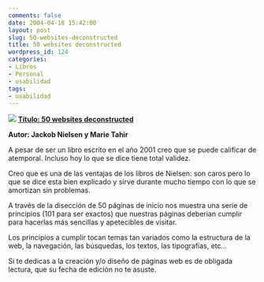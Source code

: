 ```yaml
---
comments: false
date: 2004-04-18 15:42:00
layout: post
slug: 50-websites-deconstructed
title: 50 websites deconstructed
wordpress_id: 124
categories:
- Libros
- Personal
- usabilidad
tags:
- usabilidad
---
```


[![](http://jorgegorka.files.wordpress.com/50_websites.jpg)](http://www.amazon.com/Homepage-Usability-50-Websites-Deconstructed/dp/073571102X/sr=1-1/qid=1163860741/ref=sr_1_1/102-4838740-6826568?ie=UTF8&s=books)
**[Título: 50 websites deconstructed](http://www.amazon.com/Homepage-Usability-50-Websites-Deconstructed/dp/073571102X/sr=1-1/qid=1163860741/ref=sr_1_1/102-4838740-6826568?ie=UTF8&s=books)**  

**Autor: Jackob Nielsen y Marie Tahir**



A pesar de ser un libro escrito en el año 2001 creo que se puede calificar de atemporal.  Incluso hoy lo que se dice tiene total validez.






Creo que es una de las ventajas de los libros de Nielsen: son caros pero lo que se dice esta bien explicado y sirve durante mucho tiempo con lo que se amortizan sin problemas.






A través de la disección de 50 páginas de inicio nos muestra una serie de principios (101 para ser exactos) que nuestras páginas deberian cumplir para hacerlas más sencillas y apetecibles de visitar.






Los principios a cumplir tocan temas tan variados como la estructura de la web, la navegación, las búsquedas, los textos, las tipografías, etc...






Si te dedicas a la creación y/o diseño de páginas web es de obligada lectura, que su fecha de edición no te asuste.

